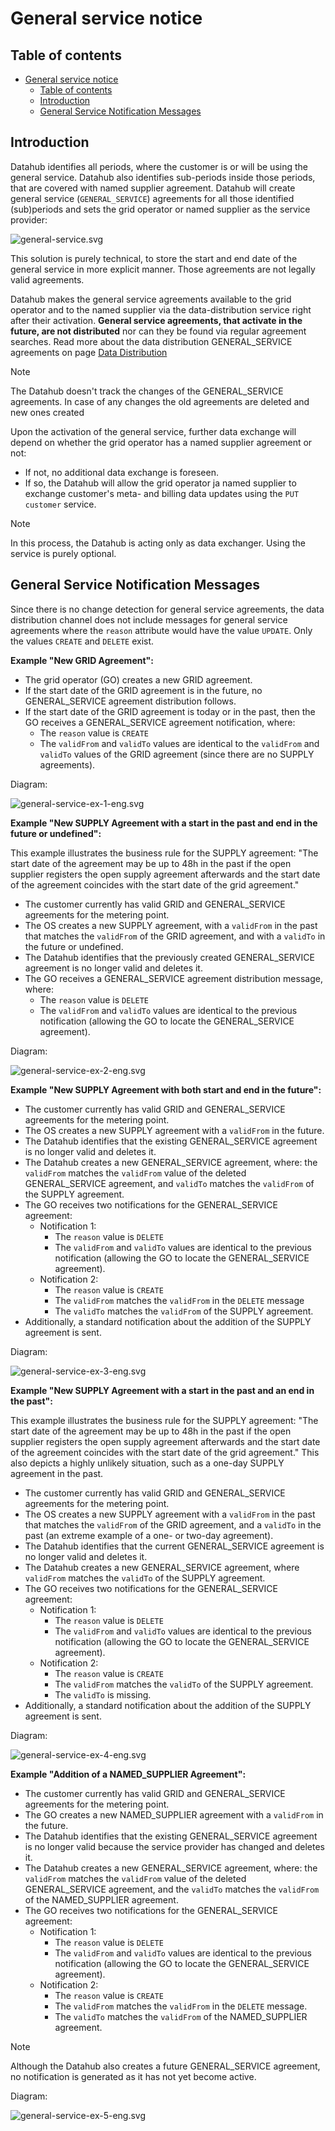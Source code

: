 ﻿# General service notice

## Table of contents

<!-- TOC -->
* [General service notice](#general-service-notice)
  * [Table of contents](#table-of-contents)
  * [Introduction](#introduction)
  * [General Service Notification Messages](#general-service-notification-messages)
<!-- TOC -->

## Introduction

Datahub identifies all periods, where the customer is or will be using the general service. Datahub also identifies sub-periods inside those periods, that are covered with named supplier agreement. 
Datahub will create general service (`GENERAL_SERVICE`) agreements for all those identified (sub)periods and sets the grid operator or named supplier as the service provider:

![general-service.svg](../diagrams/general-service/general-service.svg)

This solution is purely technical, to store the start and end date of the general service in more explicit manner. Those agreements are not legally valid agreements.

Datahub makes the general service agreements available to the grid operator and to the named supplier via the data-distribution service right after their activation. **General service agreements, that activate in the future, are not distributed** nor can they be found via regular agreement searches. Read more about the data distribution GENERAL_SERVICE agreements on page [Data Distribution](30-data-distribution.md)

> [!NOTE]
> The Datahub doesn't track the changes of the GENERAL_SERVICE agreements. In case of any changes the old agreements are deleted and new ones created

Upon the activation of the general service, further data exchange will depend on whether the grid operator has a named supplier agreement or not:

- If not, no additional data exchange is foreseen.
- If so, the Datahub will allow the grid operator ja named supplier to exchange customer's meta- and billing data updates using the `PUT customer` service.

> [!NOTE]
> In this process, the Datahub is acting only as data exchanger. Using the service is purely optional.

## General Service Notification Messages

Since there is no change detection for general service agreements, the data distribution channel does not include messages for general service agreements where the `reason` attribute would have the value `UPDATE`. Only the values `CREATE` and `DELETE` exist.

**Example "New GRID Agreement":**

- The grid operator (GO) creates a new GRID agreement.
- If the start date of the GRID agreement is in the future, no GENERAL_SERVICE agreement distribution follows.
- If the start date of the GRID agreement is today or in the past, then the GO receives a GENERAL_SERVICE agreement notification, where:
  - The `reason` value is `CREATE`
  - The `validFrom` and `validTo` values are identical to the `validFrom` and `validTo` values of the GRID agreement (since there are no SUPPLY agreements).

Diagram:

![general-service-ex-1-eng.svg](../diagrams/general-service/general-service-ex-1-eng.svg)

**Example "New SUPPLY Agreement with a start in the past and end in the future or undefined":**

This example illustrates the business rule for the SUPPLY agreement: "The start date of the agreement may be up to 48h in the past if the open supplier registers the open supply agreement afterwards and the start date of the agreement coincides with the start date of the grid agreement."

- The customer currently has valid GRID and GENERAL_SERVICE agreements for the metering point.
- The OS creates a new SUPPLY agreement, with a `validFrom` in the past that matches the `validFrom` of the GRID agreement, and with a `validTo` in the future or undefined.
- The Datahub identifies that the previously created GENERAL_SERVICE agreement is no longer valid and deletes it.
- The GO receives a GENERAL_SERVICE agreement distribution message, where:
  - The `reason` value is `DELETE`
  - The `validFrom` and `validTo` values are identical to the previous notification (allowing the GO to locate the GENERAL_SERVICE agreement).

Diagram:

![general-service-ex-2-eng.svg](../diagrams/general-service/general-service-ex-2-eng.svg)

**Example "New SUPPLY Agreement with both start and end in the future":**

- The customer currently has valid GRID and GENERAL_SERVICE agreements for the metering point.
- The OS creates a new SUPPLY agreement with a `validFrom` in the future.
- The Datahub identifies that the existing GENERAL_SERVICE agreement is no longer valid and deletes it.
- The Datahub creates a new GENERAL_SERVICE agreement, where: the `validFrom` matches the `validFrom` value of the deleted GENERAL_SERVICE agreement, and `validTo` matches the `validFrom` of the SUPPLY agreement.
- The GO receives two notifications for the GENERAL_SERVICE agreement:
  - Notification 1:
    - The `reason` value is `DELETE`
    - The `validFrom` and `validTo` values are identical to the previous notification (allowing the GO to locate the GENERAL_SERVICE agreement).
  - Notification 2:
    - The `reason` value is `CREATE`
    - The `validFrom` matches the `validFrom` in the `DELETE` message
    - The `validTo` matches the `validFrom` of the SUPPLY agreement.
- Additionally, a standard notification about the addition of the SUPPLY agreement is sent.

Diagram:

![general-service-ex-3-eng.svg](../diagrams/general-service/general-service-ex-3-eng.svg)

**Example "New SUPPLY Agreement with a start in the past and an end in the past":**

This example illustrates the business rule for the SUPPLY agreement: "The start date of the agreement may be up to 48h in the past if the open supplier registers the open supply agreement afterwards and the start date of the agreement coincides with the start date of the grid agreement." This also depicts a highly unlikely situation, such as a one-day SUPPLY agreement in the past.

- The customer currently has valid GRID and GENERAL_SERVICE agreements for the metering point.
- The OS creates a new SUPPLY agreement with a `validFrom` in the past that matches the `validFrom` of the GRID agreement, and a `validTo` in the past (an extreme example of a one- or two-day agreement).
- The Datahub identifies that the current GENERAL_SERVICE agreement is no longer valid and deletes it.
- The Datahub creates a new GENERAL_SERVICE agreement, where `validFrom` matches the `validTo` of the SUPPLY agreement.
- The GO receives two notifications for the GENERAL_SERVICE agreement:
  - Notification 1:
    - The `reason` value is `DELETE`
    - The `validFrom` and `validTo` values are identical to the previous notification (allowing the GO to locate the GENERAL_SERVICE agreement).
  - Notification 2:
    - The `reason` value is `CREATE`
    - The `validFrom` matches the `validTo` of the SUPPLY agreement.
    - The `validTo` is missing.
- Additionally, a standard notification about the addition of the SUPPLY agreement is sent.

Diagram:

![general-service-ex-4-eng.svg](../diagrams/general-service/general-service-ex-4-eng.svg)

**Example "Addition of a NAMED_SUPPLIER Agreement":**

- The customer currently has valid GRID and GENERAL_SERVICE agreements for the metering point.
- The GO creates a new NAMED_SUPPLIER agreement with a `validFrom` in the future.
- The Datahub identifies that the existing GENERAL_SERVICE agreement is no longer valid because the service provider has changed and deletes it.
- The Datahub creates a new GENERAL_SERVICE agreement, where: the `validFrom` matches the `validFrom` value of the deleted GENERAL_SERVICE agreement, and the `validTo` matches the `validFrom` of the NAMED_SUPPLIER agreement.
- The GO receives two notifications for the GENERAL_SERVICE agreement:
  - Notification 1:
    - The `reason` value is `DELETE`
    - The `validFrom` and `validTo` values are identical to the previous notification (allowing the GO to locate the GENERAL_SERVICE agreement).
  - Notification 2:
    - The `reason` value is `CREATE`
    - The `validFrom` matches the `validFrom` in the `DELETE` message.
    - The `validTo` matches the `validFrom` of the NAMED_SUPPLIER agreement.

> [!NOTE]
> Although the Datahub also creates a future GENERAL_SERVICE agreement, no notification is generated as it has not yet become active.

Diagram:

![general-service-ex-5-eng.svg](../diagrams/general-service/general-service-ex-5-eng.svg)

